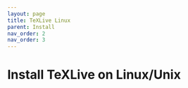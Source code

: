 ```yaml
---
layout: page
title: TeXLive Linux
parent: Install
nav_order: 2
nav_order: 3
---
```

# Install TeXLive on Linux/Unix

